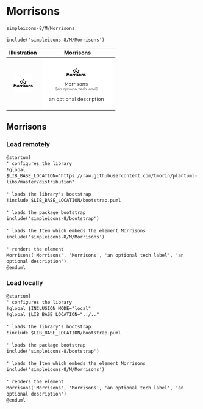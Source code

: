 # Morrisons


```text
simpleicons-8/M/Morrisons
```

```text
include('simpleicons-8/M/Morrisons')
```



| Illustration | Morrisons |
| :---: | :---: |
| ![illustration for Illustration](../../simpleicons-8/M/Morrisons.png) | ![illustration for Morrisons](../../simpleicons-8/M/Morrisons.Local.png) |




## Morrisons

### Load remotely
```plantuml
@startuml
' configures the library
!global $LIB_BASE_LOCATION="https://raw.githubusercontent.com/tmorin/plantuml-libs/master/distribution"

' loads the library's bootstrap
!include $LIB_BASE_LOCATION/bootstrap.puml

' loads the package bootstrap
include('simpleicons-8/bootstrap')

' loads the Item which embeds the element Morrisons
include('simpleicons-8/M/Morrisons')

' renders the element
Morrisons('Morrisons', 'Morrisons', 'an optional tech label', 'an optional description')
@enduml
```

### Load locally
```plantuml
@startuml
' configures the library
!global $INCLUSION_MODE="local"
!global $LIB_BASE_LOCATION="../.."

' loads the library's bootstrap
!include $LIB_BASE_LOCATION/bootstrap.puml

' loads the package bootstrap
include('simpleicons-8/bootstrap')

' loads the Item which embeds the element Morrisons
include('simpleicons-8/M/Morrisons')

' renders the element
Morrisons('Morrisons', 'Morrisons', 'an optional tech label', 'an optional description')
@enduml
```


